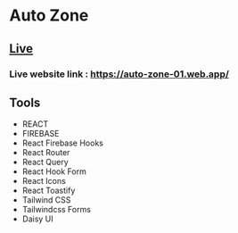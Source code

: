# Auto Zone

## [Live](https://auto-zone-01.web.app/)

### Live website link : https://auto-zone-01.web.app/

## Tools

- REACT
- FIREBASE
- React Firebase Hooks
- React Router
- React Query
- React Hook Form
- React Icons
- React Toastify
- Tailwind CSS
- Tailwindcss Forms
- Daisy UI
